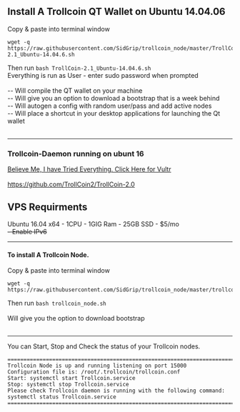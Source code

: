 ## Install A Trollcoin QT Wallet on Ubuntu 14.04.06

Copy & paste into terminal window
```
wget -q https://raw.githubusercontent.com/SidGrip/trollcoin_node/master/TrollCoin-2.1_Ubuntu-14.04.6.sh
```
Then run ``` bash TrollCoin-2.1_Ubuntu-14.04.6.sh ``` 
<br>
Everything is run as User - enter sudo password when prompted
<br>
<br>
-- Will compile the QT wallet on your machine
<br>
-- Will give you an option to download a bootstrap that is a week behind
<br>
-- Will autogen a config with random user/pass and add active nodes
<br>
-- Will place a shortcut in your desktop applications for launching the Qt wallet
<br>
<br>
***
### Trollcoin-Daemon running on ubunt 16
<a href="https://www.vultr.com/?ref=7390666" rel="nofollow">Believe Me, I have Tried Everything. Click Here for Vultr</a>
<br>
<br>
https://github.com/TrollCoin2/TrollCoin-2.0
<br>
## VPS Requirments
Ubuntu 16.04 x64 - 1CPU - 1GIG Ram - 25GB SSD - $5/mo
<br>
<strike>- Enable IPv6</strike> 
***
#### To install A Trollcoin Node.

Copy & paste into terminal window
```
wget -q https://raw.githubusercontent.com/SidGrip/trollcoin_node/master/trollcoin_node.sh
```
Then run ``` bash trollcoin_node.sh ``` 
<br>
<br>
Will give you the option to download bootstrap
<br>
<br>
***
You can Start, Stop and Check the status of your Trollcoin nodes.
```
=======================================================================================================
Trollcoin Node is up and running listening on port 15000
Configuration file is: /root/.trollcoin/trollcoin.conf
Start: systemctl start Trollcoin.service
Stop: systemctl stop Trollcoin.service
Please check Trollcoin daemon is running with the following command: systemctl status Trollcoin.service
========================================================================================================
```
